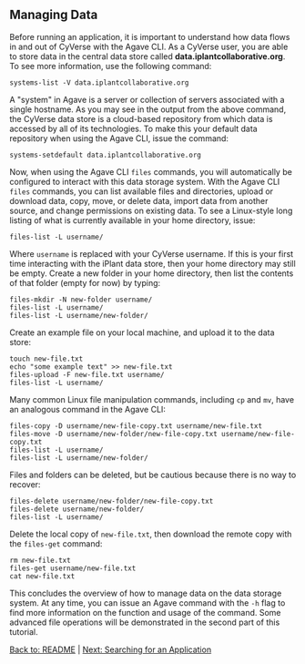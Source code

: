 ## Managing Data

Before running an application, it is important to understand how data flows in and out of CyVerse with the Agave CLI.
As a CyVerse user, you are able to store data in the central data store called **data.iplantcollaborative.org**.
To see more information, use the following command:

```systems-list -V data.iplantcollaborative.org```

A "system" in Agave is a server or collection of servers associated with a single hostname.
As you may see in the output from the above command, the CyVerse data store is a cloud-based repository from which data is accessed by all of its technologies.
To make this your default data repository when using the Agave CLI, issue the command:

```systems-setdefault data.iplantcollaborative.org```

Now, when using the Agave CLI `files` commands, you will automatically be configured to interact with this data storage system.
With the Agave CLI `files` commands, you can list available files and directories, upload or download data, copy, move, or delete data, import data from another source, and change permissions on existing data.
To see a Linux-style long listing of what is currently available in your home directory, issue:

```files-list -L username/```


Where `username` is replaced with your CyVerse username.
If this is your first time interacting with the iPlant data store, then your home directory may still be empty.
Create a new folder in your home directory, then list the contents of that folder (empty for now) by typing:

```
files-mkdir -N new-folder username/
files-list -L username/
files-list -L username/new-folder/
```

Create an example file on your local machine, and upload it to the data store:

```
touch new-file.txt
echo "some example text" >> new-file.txt
files-upload -F new-file.txt username/
files-list -L username/
```

Many common Linux file manipulation commands, including `cp` and `mv`, have an analogous command in the Agave CLI:

```
files-copy -D username/new-file-copy.txt username/new-file.txt
files-move -D username/new-folder/new-file-copy.txt username/new-file-copy.txt
files-list -L username/
files-list -L username/new-folder/
```

Files and folders can be deleted, but be cautious because there is no way to recover:

```
files-delete username/new-folder/new-file-copy.txt
files-delete username/new-folder/
files-list -L username/
```

Delete the local copy of `new-file.txt`, then download the remote copy with the `files-get` command:

```
rm new-file.txt
files-get username/new-file.txt
cat new-file.txt
```

This concludes the overview of how to manage data on the data storage system.
At any time, you can issue an Agave command with the `-h` flag to find more information on the function and usage of the command.
Some advanced file operations will be demonstrated in the second part of this tutorial.


[Back to: README](../README.md) | [Next: Searching for an Application](searching_apps.md)
